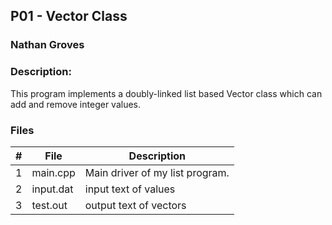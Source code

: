 ## P01 - Vector Class
### Nathan Groves
### Description:

This program implements a doubly-linked list based Vector class which can add and remove integer values.

### Files

|   #   | File     | Description                      |
| :---: | -------- | -------------------------------- |
|   1   | main.cpp | Main driver of my list program. |
|   2   | input.dat | input text of values |
|   3   | test.out | output text of vectors |

